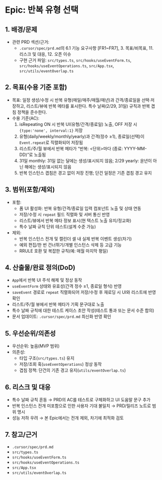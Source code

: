 # Epic: 반복 유형 선택

## 1. 배경/문제

- 관련 PRD 섹션/근거:
  - `.cursor/spec/prd.md`의 6.1 기능 요구사항 [FR1~FR7], 3. 목표/비목표, 11. 리스크 및 대응, 12. 오픈 이슈
  - 구현 근거 파일: `src/types.ts`, `src/hooks/useEventForm.ts`, `src/hooks/useEventOperations.ts`, `src/App.tsx`, `src/utils/eventOverlap.ts`

## 2. 목표(수용 기준 포함)

- 목표: 일정 생성/수정 시 반복 유형(매일/매주/매월/매년)과 간격/종료일을 선택·저장하고, 리스트/뷰에 반복 메타를 표시한다. 특수 날짜(2/29, 31일) 규칙과 반복 겹침 정책을 준수한다.
- 수용 기준(AC):
  1. isRepeating ON 시 반복 UI(유형/간격/종료일) 노출, OFF 저장 시 `{type:'none', interval:1}` 저장
  2. 유형(daily/weekly/monthly/yearly)과 간격(정수 ≥1), 종료일(선택)이 `Event.repeat`로 직렬화되어 저장됨
  3. 리스트/주/월 뷰에서 반복 메타가 “반복: <interval><단위>마다 (종료: YYYY-MM-DD)”로 노출됨
  4. 31일 monthly: 31일 없는 달에는 생성/표시되지 않음; 2/29 yearly: 윤년이 아닌 해에는 생성/표시되지 않음
  5. 반복 인스턴스 겹침은 경고 없이 저장 진행; 단건 일정은 기존 겹침 경고 유지

## 3. 범위(포함/제외)

- 포함:
  - 폼 UI 활성화: 반복 유형/간격/종료일 입력 컴포넌트 노출 및 상태 연동
  - 저장/수정 시 `repeat` 필드 직렬화 및 서버 통신 반영
  - 리스트/뷰에서 반복 메타 정보 표시(현 텍스트 노출 유지/정교화)
  - 특수 날짜 규칙 단위 테스트(설계 수준 가능)
- 제외:
  - 반복 인스턴스 전개 및 캘린더 셀 내 실제 반복 이벤트 생성(차기)
  - 예외 편집/한 번 건너뛰기/개별 인스턴스 삭제 등 고급 기능
  - RRULE 호환 및 복잡한 규칙(예: 매월 마지막 평일)

## 4. 산출물/완료 정의(DoD)

- `App`에서 반복 UI 주석 해제 및 정상 동작
- `useEventForm` 상태와 유효성(간격 정수 ≥1, 종료일 형식) 반영
- `saveEvent` 경로로 `repeat` 직렬화되어 저장/수정 후 재로딩 시 UI와 리스트에 반영 확인
- 리스트/주/월 뷰에서 반복 메타가 기획 문구대로 노출
- 특수 날짜 규칙에 대한 테스트 케이스 초안 작성(테스트 통과 또는 문서 수준 합의)
- 문서 업데이트: `.cursor/spec/prd.md` 최신화 반영 확인

## 5. 우선순위/의존성

- 우선순위: 높음(MVP 범위)
- 의존성:
  - 타입 구조(`src/types.ts`) 유지
  - 저장/조회 훅(`useEventOperations`) 정상 동작
  - 겹침 정책: 단건의 기존 경고 유지(`utils/eventOverlap.ts`)

## 6. 리스크 및 대응

- 특수 날짜 규칙 혼동 → PRD의 AC를 테스트로 구체화하고 UI 도움말 문구 추가
- 반복 인스턴스 전개 미포함으로 인한 사용자 기대 불일치 → PRD/릴리즈 노트로 범위 명시
- 성능 저하 우려 → 본 Epic에서는 전개 제외, 차기에 최적화 검토

## 7. 참고/근거

- `.cursor/spec/prd.md`
- `src/types.ts`
- `src/hooks/useEventForm.ts`
- `src/hooks/useEventOperations.ts`
- `src/App.tsx`
- `src/utils/eventOverlap.ts`
